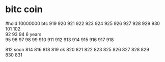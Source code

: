 # bitc coin


#hold 10000000 btc  919  920  921  922  923  924  925  926  927  928  929  930 101  102  
92  93  94 6 years  
95  96  97 98  99 910  911   912  913  914  915  916  917  918  

812 soon 814
816
818
819
ok 820
821
822
823
825
826
827
828
829  
830
831  
